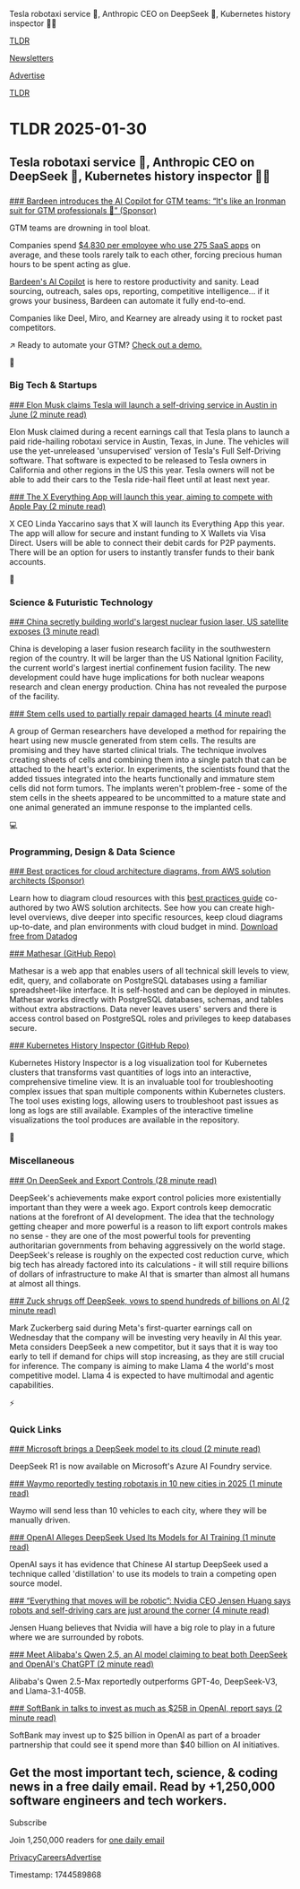 Tesla robotaxi service 🚕, Anthropic CEO on DeepSeek 🤖, Kubernetes history inspector 👨‍💻

[TLDR](/)

[Newsletters](/newsletters)

[Advertise](https://advertise.tldr.tech/)

[TLDR](/)

# TLDR 2025-01-30

## Tesla robotaxi service 🚕, Anthropic CEO on DeepSeek 🤖, Kubernetes history inspector 👨‍💻

### 

[### Bardeen introduces the AI Copilot for GTM teams: “It's like an Ironman suit for GTM professionals 🚀” (Sponsor)](https://www.bardeen.ai/posts/the-ai-copilot-for-gtm?utm_source=newsletter-sponsor&amp;utm_medium=email&amp;utm_campaign=tldr-1-30-2025)

GTM teams are drowning in tool bloat.

Companies spend [$4,830 per employee who use 275 SaaS apps](https://www.bardeen.ai/posts/the-ai-copilot-for-gtm?utm_source=newsletter-sponsor&utm_medium=email&utm_campaign=tldr-1-30-2025) on average, and these tools rarely talk to each other, forcing precious human hours to be spent acting as glue.

[Bardeen's AI Copilot](https://www.bardeen.ai/contact-sales?utm_source=newsletter-sponsor&utm_medium=email&utm_campaign=tldr-1-30-2025) is here to restore productivity and sanity. Lead sourcing, outreach, sales ops, reporting, competitive intelligence… if it grows your business, Bardeen can automate it fully end-to-end.

Companies like Deel, Miro, and Kearney are already using it to rocket past competitors.

↗️ Ready to automate your GTM? [Check out a demo.](https://www.bardeen.ai/contact-sales?utm_source=newsletter-sponsor&utm_medium=email&utm_campaign=tldr-1-30-2025)

📱

### Big Tech & Startups

[### Elon Musk claims Tesla will launch a self-driving service in Austin in June (2 minute read)](https://techcrunch.com/2025/01/29/elon-musk-claims-tesla-will-launch-a-self-driving-service-in-austin-in-june/?utm_source=tldrnewsletter)

Elon Musk claimed during a recent earnings call that Tesla plans to launch a paid ride-hailing robotaxi service in Austin, Texas, in June. The vehicles will use the yet-unreleased 'unsupervised' version of Tesla's Full Self-Driving software. That software is expected to be released to Tesla owners in California and other regions in the US this year. Tesla owners will not be able to add their cars to the Tesla ride-hail fleet until at least next year.

[### The X Everything App will launch this year, aiming to compete with Apple Pay (2 minute read)](https://9to5mac.com/2025/01/29/the-x-everything-app-will-launch-this-year-aiming-to-compete-with-apple-pay/?utm_source=tldrnewsletter)

X CEO Linda Yaccarino says that X will launch its Everything App this year. The app will allow for secure and instant funding to X Wallets via Visa Direct. Users will be able to connect their debit cards for P2P payments. There will be an option for users to instantly transfer funds to their bank accounts.

🚀

### Science & Futuristic Technology

[### China secretly building world's largest nuclear fusion laser, US satellite exposes (3 minute read)](https://interestingengineering.com/energy/china-secret-nuclear-fusion-facility?utm_source=tldrnewsletter)

China is developing a laser fusion research facility in the southwestern region of the country. It will be larger than the US National Ignition Facility, the current world's largest inertial confinement fusion facility. The new development could have huge implications for both nuclear weapons research and clean energy production. China has not revealed the purpose of the facility.

[### Stem cells used to partially repair damaged hearts (4 minute read)](https://arstechnica.com/science/2025/01/stem-cells-used-to-partially-repair-damaged-hearts/?utm_source=tldrnewsletter)

A group of German researchers have developed a method for repairing the heart using new muscle generated from stem cells. The results are promising and they have started clinical trials. The technique involves creating sheets of cells and combining them into a single patch that can be attached to the heart's exterior. In experiments, the scientists found that the added tissues integrated into the hearts functionally and immature stem cells did not form tumors. The implants weren't problem-free - some of the stem cells in the sheets appeared to be uncommitted to a mature state and one animal generated an immune response to the implanted cells.

💻

### Programming, Design & Data Science

[### Best practices for cloud architecture diagrams, from AWS solution architects (Sponsor)](https://www.datadoghq.com/resources/designing-cloud-architecture/?utm_source=tldrnewsletter&amp;utm_medium=newsletter&amp;utm_campaign=dg-coreplatform-ww-cloud-diagram-tldr)

Learn how to diagram cloud resources with this [best practices guide](https://www.datadoghq.com/resources/designing-cloud-architecture/?utm_source=tldrnewsletter&utm_medium=newsletter&utm_campaign=dg-coreplatform-ww-cloud-diagram-tldr) co-authored by two AWS solution architects. See how you can create high-level overviews, dive deeper into specific resources, keep cloud diagrams up-to-date, and plan environments with cloud budget in mind. [Download free from Datadog](https://www.datadoghq.com/resources/designing-cloud-architecture/?utm_source=tldrnewsletter&utm_medium=newsletter&utm_campaign=dg-coreplatform-ww-cloud-diagram-tldr)

[### Mathesar (GitHub Repo)](https://github.com/mathesar-foundation/mathesar?utm_source=tldrnewsletter)

Mathesar is a web app that enables users of all technical skill levels to view, edit, query, and collaborate on PostgreSQL databases using a familiar spreadsheet-like interface. It is self-hosted and can be deployed in minutes. Mathesar works directly with PostgreSQL databases, schemas, and tables without extra abstractions. Data never leaves users' servers and there is access control based on PostgreSQL roles and privileges to keep databases secure.

[### Kubernetes History Inspector (GitHub Repo)](https://github.com/GoogleCloudPlatform/khi?tab=readme-ov-file#kubernetes-history-inspector&amp;utm_source=tldrnewsletter)

Kubernetes History Inspector is a log visualization tool for Kubernetes clusters that transforms vast quantities of logs into an interactive, comprehensive timeline view. It is an invaluable tool for troubleshooting complex issues that span multiple components within Kubernetes clusters. The tool uses existing logs, allowing users to troubleshoot past issues as long as logs are still available. Examples of the interactive timeline visualizations the tool produces are available in the repository.

🎁

### Miscellaneous

[### On DeepSeek and Export Controls (28 minute read)](https://darioamodei.com/on-deepseek-and-export-controls?utm_source=tldrnewsletter)

DeepSeek's achievements make export control policies more existentially important than they were a week ago. Export controls keep democratic nations at the forefront of AI development. The idea that the technology getting cheaper and more powerful is a reason to lift export controls makes no sense - they are one of the most powerful tools for preventing authoritarian governments from behaving aggressively on the world stage. DeepSeek's release is roughly on the expected cost reduction curve, which big tech has already factored into its calculations - it will still require billions of dollars of infrastructure to make AI that is smarter than almost all humans at almost all things.

[### Zuck shrugs off DeepSeek, vows to spend hundreds of billions on AI (2 minute read)](https://techcrunch.com/2025/01/29/zuck-shrugs-off-deepseek-vows-to-spend-hundreds-of-billions-on-ai/?utm_source=tldrnewsletter)

Mark Zuckerberg said during Meta's first-quarter earnings call on Wednesday that the company will be investing very heavily in AI this year. Meta considers DeepSeek a new competitor, but it says that it is way too early to tell if demand for chips will stop increasing, as they are still crucial for inference. The company is aiming to make Llama 4 the world's most competitive model. Llama 4 is expected to have multimodal and agentic capabilities.

⚡

### Quick Links

[### Microsoft brings a DeepSeek model to its cloud (2 minute read)](https://techcrunch.com/2025/01/29/microsoft-brings-a-deepseek-model-to-its-cloud/?utm_source=tldrnewsletter)

DeepSeek R1 is now available on Microsoft's Azure AI Foundry service.

[### Waymo reportedly testing robotaxis in 10 new cities in 2025 (1 minute read)](https://techcrunch.com/2025/01/29/waymo-reportedly-testing-robotaxis-in-10-new-cities-in-2025/?utm_source=tldrnewsletter)

Waymo will send less than 10 vehicles to each city, where they will be manually driven.

[### OpenAI Alleges DeepSeek Used Its Models for AI Training (1 minute read)](https://www.macrumors.com/2025/01/29/openai-says-deepseek-used-its-models/?utm_source=tldrnewsletter)

OpenAI says it has evidence that Chinese AI startup DeepSeek used a technique called 'distillation' to use its models to train a competing open source model.

[### “Everything that moves will be robotic”: Nvidia CEO Jensen Huang says robots and self-driving cars are just around the corner (4 minute read)](https://www.laptopmag.com/laptops/nvidia-ceo-jensen-huang-robots-self-driving-cars-?utm_source=tldrnewsletter)

Jensen Huang believes that Nvidia will have a big role to play in a future where we are surrounded by robots.

[### Meet Alibaba's Qwen 2.5, an AI model claiming to beat both DeepSeek and OpenAI's ChatGPT (2 minute read)](https://mashable.com/article/alibaba-qwen-2-5-ai-model-deepseek-chatgpt?utm_source=tldrnewsletter)

Alibaba's Qwen 2.5-Max reportedly outperforms GPT-4o, DeepSeek-V3, and Llama-3.1-405B.

[### SoftBank in talks to invest as much as $25B in OpenAI, report says (2 minute read)](https://techcrunch.com/2025/01/29/softbank-in-talks-to-invest-as-much-as-25b-in-openai-report-says/?utm_source=tldrnewsletter)

SoftBank may invest up to $25 billion in OpenAI as part of a broader partnership that could see it spend more than $40 billion on AI initiatives.

## Get the most important tech, science, & coding news in a free daily email. Read by +1,250,000 software engineers and tech workers.

Subscribe

Join 1,250,000 readers for [one daily email](/api/latest/tech)

[Privacy](/privacy)[Careers](https://jobs.ashbyhq.com/tldr.tech)[Advertise](/tech/advertise)

Timestamp: 1744589868